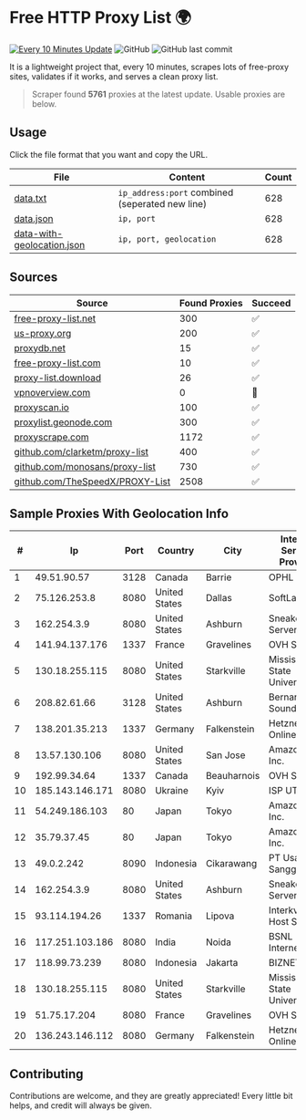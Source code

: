 
# Free HTTP Proxy List 🌍

[![Every 10 Minutes Update](https://github.com/mertguvencli/http-proxy-list/actions/workflows/main.yml/badge.svg?branch=main)](https://github.com/mertguvencli/http-proxy-list/actions/workflows/main.yml)
![GitHub](https://img.shields.io/github/license/mertguvencli/http-proxy-list)
![GitHub last commit](https://img.shields.io/github/last-commit/mertguvencli/http-proxy-list)

It is a lightweight project that, every 10 minutes, scrapes lots of free-proxy sites, validates if it works, and serves a clean proxy list.


> Scraper found **5761** proxies at the latest update. Usable proxies are below.

## Usage

Click the file format that you want and copy the URL.


|File|Content|Count|
|----|-------|-----|
|[data.txt](https://raw.githubusercontent.com/mertguvencli/http-proxy-list/main/proxy-list/data.txt)|`ip_address:port` combined (seperated new line)|628|
|[data.json](https://raw.githubusercontent.com/mertguvencli/http-proxy-list/main/proxy-list/data.json)|`ip, port`|628|
|[data-with-geolocation.json](https://raw.githubusercontent.com/mertguvencli/http-proxy-list/main/proxy-list/data-with-geolocation.json)|`ip, port, geolocation`|628|

## Sources

|Source|Found Proxies|Succeed|
|------|-------------|-------|
|[free-proxy-list.net](https://free-proxy-list.net)|300|✅|
|[us-proxy.org](https://www.us-proxy.org)|200|✅|
|[proxydb.net](http://proxydb.net)|15|✅|
|[free-proxy-list.com](https://free-proxy-list.com/?page=&port=&type%5B%5D=http&type%5B%5D=https&up_time=0&search=Search)|10|✅|
|[proxy-list.download](https://www.proxy-list.download/HTTP)|26|✅|
|[vpnoverview.com](https://vpnoverview.com/privacy/anonymous-browsing/free-proxy-servers)|0|🚫|
|[proxyscan.io](https://www.proxyscan.io)|100|✅|
|[proxylist.geonode.com](https://proxylist.geonode.com/api/proxy-list?limit=300&page=1&sort_by=lastChecked&sort_type=desc&protocols=http,https)|300|✅|
|[proxyscrape.com](https://api.proxyscrape.com/v2/?request=displayproxies&protocol=http&timeout=10000&country=all&ssl=all&anonymity=all)|1172|✅|
|[github.com/clarketm/proxy-list](https://raw.githubusercontent.com/clarketm/proxy-list/master/proxy-list-raw.txt)|400|✅|
|[github.com/monosans/proxy-list](https://raw.githubusercontent.com/monosans/proxy-list/main/proxies/http.txt)|730|✅|
|[github.com/TheSpeedX/PROXY-List](https://raw.githubusercontent.com/TheSpeedX/PROXY-List/master/http.txt)|2508|✅|


## Sample Proxies With Geolocation Info

|#|Ip|Port|Country|City|Internet Service Provider|
|-|--|----|-------|----|-------------------------|
|1|49.51.90.57|3128|Canada|Barrie|OPHL|
|2|75.126.253.8|8080|United States|Dallas|SoftLayer|
|3|162.254.3.9|8080|United States|Ashburn|Sneaker Server|
|4|141.94.137.176|1337|France|Gravelines|OVH SAS|
|5|130.18.255.115|8080|United States|Starkville|Mississippi State University|
|6|208.82.61.66|3128|United States|Ashburn|Bernardi Sounds|
|7|138.201.35.213|1337|Germany|Falkenstein|Hetzner Online GmbH|
|8|13.57.130.106|8080|United States|San Jose|Amazon.com, Inc.|
|9|192.99.34.64|1337|Canada|Beauharnois|OVH SAS|
|10|185.143.146.171|8080|Ukraine|Kyiv|ISP UTELS|
|11|54.249.186.103|80|Japan|Tokyo|Amazon.com, Inc.|
|12|35.79.37.45|80|Japan|Tokyo|Amazon.com, Inc.|
|13|49.0.2.242|8090|Indonesia|Cikarawang|PT Usaha Adi Sanggoro|
|14|162.254.3.9|8080|United States|Ashburn|Sneaker Server|
|15|93.114.194.26|1337|Romania|Lipova|Interkvm Host SRL|
|16|117.251.103.186|8080|India|Noida|BSNL Internet|
|17|118.99.73.239|8080|Indonesia|Jakarta|BIZNET|
|18|130.18.255.115|8080|United States|Starkville|Mississippi State University|
|19|51.75.17.204|8080|France|Gravelines|OVH SAS|
|20|136.243.146.112|8080|Germany|Falkenstein|Hetzner Online GmbH|



## Contributing

Contributions are welcome, and they are greatly appreciated! Every
little bit helps, and credit will always be given.

